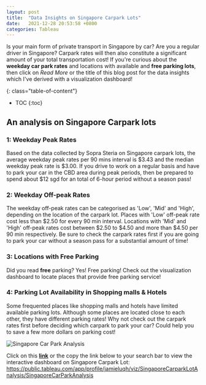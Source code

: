 ```yaml
---
layout: post
title:  "Data Insights on Singapore Carpark Lots"
date:   2021-12-28 20:53:58 +0800
categories: Tableau
---
```


Is your main form of private transport in Singapore by car? Are you a regular driver in Singapore? Carpark rates will then also constitute a significant amount of your total transportation cost! If you're curious about the **weekday car park rates** and locations with available and **free parking lots**, then click on *Read More* or the title of this blog post for the data insights which I've derived with a visualization dashboard!

{: class="table-of-content"}
* TOC
{:toc}

## An analysis on Singapore Carpark lots

### 1: Weekday Peak Rates
Based on the data collected by Sopra Steria on Singapore carpark lots, the average weekday peak rates per 90 mins interval is $3.43 and the median weekday peak rate is $3.00. If you drive to work on a regular basis and have to park your car in the CBD area during peak periods, then be prepared to spend about $12 sgd for an total of 6-hour period without a season pass!  

### 2: Weekday Off-peak Rates
The weekday off-peak rates can be categorised as 'Low', 'Mid' and 'High', depending on the location of the carpark lot. Places with 'Low' off-peak rate cost less than $2.50 for every 90 min interval. Locations with 'Mid' and 'High' off-peak rates cost between $2.50 to $4.50 and more than $4.50 per 90 min respectively. Be sure to check the carpark rates first if you are going to park your car without a season pass for a substantial amount of time! 

### 3: Locations with Free Parking
Did you read **free** parking? Yes! Free parking! Check out the visualization dashboard to locate places that provide free parking service! 

### 4: Parking Lot Availability in Shopping malls & Hotels
Some frequented places like shopping malls and hotels have limited available parking lots. Although some places are located close to each other, they have different parking rates! Why not check out the carpark rates first before deciding which carpark to park your car? Could help you to save a few more dollars on parking cost!

![Singapore Car Park Analysis ](https://user-images.githubusercontent.com/43693494/147570674-7f8917c6-a776-4ff3-a900-8863a3281e5f.png)

Click on this **[link]** or the copy the link below to your search bar to view the interactive dashboard on Singapore Carpark Lot:
https://public.tableau.com/app/profile/jamieluqh/viz/SingaporeCarparkLotAnalysis/SingaporeCarParkAnalysis

[link]: https://public.tableau.com/app/profile/jamieluqh/viz/SingaporeCarparkLotAnalysis/SingaporeCarParkAnalysis
